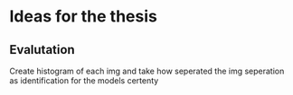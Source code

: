 # Ideas for the thesis 

## Evalutation
Create histogram of each img and take how seperated the img seperation 
as identification for the models certenty